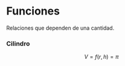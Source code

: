 # Funciones
Relaciones que dependen de una cantidad. 
### Cilindro
$$ V = f(r, h) = \pi $$
<!--stackedit_data:
eyJoaXN0b3J5IjpbMjA2MjIxMDIwLDEyNzcyNjI1NjhdfQ==
-->
